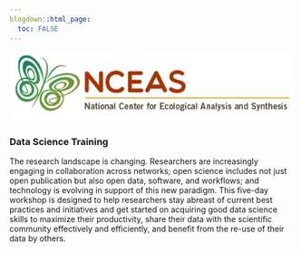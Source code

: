 ```yaml
---
blogdown::html_page:
  toc: FALSE
---
```


<p align="center">
  <img src="/images/NCEAS_logo.png" width="500">
</p>


### Data Science Training

The research landscape is changing. Researchers are increasingly engaging in collaboration across networks; open science includes not just open publication but also open data, software, and workflows; and technology is evolving in support of this new paradigm. This five-day workshop is designed to help researchers stay abreast of current best practices and initiatives and get started on acquiring good data science skills to maximize their productivity, share their data with the scientific community effectively and efficiently, and benefit from the re-use of their data by others.
